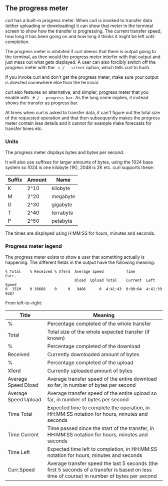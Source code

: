 ## The progress meter

curl has a built-in progress meter. When curl is invoked to transfer data
(either uploading or downloading) it can show that meter in the terminal
screen to show how the transfer is progressing. The current transfer speed,
how long it has been going on and how long it thinks it might be left until
completion.

The progress meter is inhibited if curl deems that there is output going to
the terminal, as then would the progress meter interfer with that output and
just mess out what gets displayed. A user can also forcibly switch off the
progress meter with the `-s / --silent` option, which tells curl to hush.

If you invoke curl and don't get the progress meter, make sure your output is
directed somewhere else than the terminal.

curl also features an alternative, and simpler, progress meter that you enable
with `-# / --progress-bar`. As the long name implies, it instead shows the
transfer as progress bar.

At times when curl is asked to transfer data, it can't figure out the total
size of the requested operation and that then subsequently makes the progress
meter contain less details and it cannot for example make forecasts for
transfer times etc.

### Units

The progress meter displays bytes and bytes per second.

It will also use suffixes for larger amounts of bytes, using the 1024 base
system so 1024 is one kilobyte (1K), 2048 is 2K etc. curl supports these:

| Suffix  |  Amount | Name      |
|---------|---------|-----------|
| K       | 2^10    | kilobyte  |
| M       | 2^20    | megabyte  |
| G       | 2^30    | gigabyte  |
| T       | 2^40    | terrabyte |
| P       | 2^50    | petabyte  |

The times are displayed using H:MM:SS for hours, minutes and seconds.

### Progress meter legend

The progress meter exists to show a user that something actually is
happening. The different fields in the output have the following meaning:

    % Total    % Received % Xferd  Average Speed          Time             Curr.
                                   Dload  Upload Total    Current  Left    Speed
    0  151M    0 38608    0     0   9406      0  4:41:43  0:00:04  4:41:39  9287

From left-to-right:

|Title|Meaning|
|-----|-------|
| %        |Percentage completed of the whole transfer              |
|Total     |Total size of the whole expected transfer (if known)    |
| %        |Percentage completed of the download                    |
| Received |Currently downloaded amount of bytes                    |
| %        |Percentage completed of the upload                      | 
|Xferd     |Currently uploaded amount of bytes                      |
|Average Speed Dload| Average transfer speed of the entire download so far, in number of bytes per second |
|Average Speed Upload| Average transfer speed of the entire upload so far, in number of bytes per second |
|Time Total|Expected time to complete the operation, in HH:MM:SS notation for hours, minutes and seconds |
|Time Current|Time passed since the start of the transfer, in HH:MM:SS notation for hours, minutes and seconds |
|Time Left |Expected time left to completion, in HH:MM:SS notation for hours, minutes and seconds |
|Curr.Speed|Average transfer speed the last 5 seconds (the first 5 seconds of a transfer is based on less time of course) in number of bytes per second |
